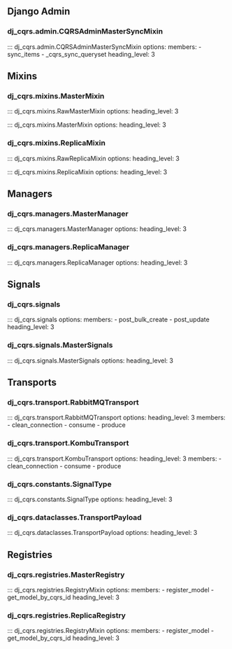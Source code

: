 ## Django Admin

### dj_cqrs.admin.<strong>CQRSAdminMasterSyncMixin</strong>

::: dj_cqrs.admin.CQRSAdminMasterSyncMixin
    options:
      members:
        - sync_items
        - _cqrs_sync_queryset
      heading_level: 3

## Mixins

### dj_cqrs.mixins.<strong>MasterMixin</strong>

::: dj_cqrs.mixins.RawMasterMixin
    options:
        heading_level: 3

::: dj_cqrs.mixins.MasterMixin
    options:
        heading_level: 3

### dj_cqrs.mixins.<strong>ReplicaMixin</strong>

::: dj_cqrs.mixins.RawReplicaMixin
    options:
        heading_level: 3

::: dj_cqrs.mixins.ReplicaMixin
    options:
        heading_level: 3

## Managers

### dj_cqrs.managers.<strong>MasterManager</strong>

::: dj_cqrs.managers.MasterManager
    options:
        heading_level: 3

### dj_cqrs.managers.<strong>ReplicaManager</strong>

::: dj_cqrs.managers.ReplicaManager
    options:
        heading_level: 3

## Signals

### dj_cqrs.<strong>signals</strong>

::: dj_cqrs.signals
    options:
      members:
        - post_bulk_create
        - post_update
      heading_level: 3

### dj_cqrs.signals.<strong>MasterSignals</strong>

::: dj_cqrs.signals.MasterSignals
    options:
        heading_level: 3

## Transports

### dj_cqrs.transport.<strong>RabbitMQTransport</strong>

::: dj_cqrs.transport.RabbitMQTransport
    options:
        heading_level: 3
        members:
          - clean_connection
          - consume
          - produce

### dj_cqrs.transport.<strong>KombuTransport</strong>

::: dj_cqrs.transport.KombuTransport
    options:
        heading_level: 3
        members:
          - clean_connection
          - consume
          - produce

### dj_cqrs.constants.<strong>SignalType</strong>

::: dj_cqrs.constants.SignalType
    options:
        heading_level: 3

### dj_cqrs.dataclasses.<strong>TransportPayload</strong>

::: dj_cqrs.dataclasses.TransportPayload
    options:
        heading_level: 3

## Registries

### dj_cqrs.registries.<strong>MasterRegistry</strong>

::: dj_cqrs.registries.RegistryMixin
    options:
      members:
        - register_model
        - get_model_by_cqrs_id
      heading_level: 3

### dj_cqrs.registries.<strong>ReplicaRegistry</strong>

::: dj_cqrs.registries.RegistryMixin
    options:
      members:
        - register_model
        - get_model_by_cqrs_id
      heading_level: 3
